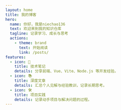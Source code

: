 ```yaml
---
layout: home
title: 我的博客
hero:
  name: 你好，我是niechao136
  text: 欢迎来到我的知识仓库
  tagline: 记录学习、成长与思考
  actions:
    - theme: brand
      text: 开始阅读
      link: /posts/
features:
  - icon: 🧠
    title: 技术笔记
    details: 分享前端、Vue、Vite、Node.js 等开发经验。
  - icon: 📚
    title: 深度文章
    details: 汇总个人见解与经验教训，记录长期思考。
  - icon: 🛠️
    title: 项目实践
    details: 记录动手项目与解决问题的过程。
---
```


<!-- 首页自动采用内置 layout: home，无需写正文 -->
